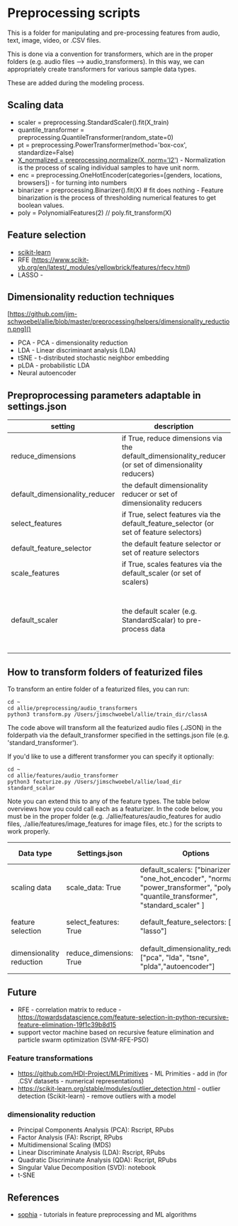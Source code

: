 # Preprocessing scripts

This is a folder for manipulating and pre-processing features from audio, text, image, video, or .CSV files. 

This is done via a convention for transformers, which are in the proper folders (e.g. audio files --> audio_transformers). In this way, we can appropriately create transformers for various sample data types. 

These are added during the modeling process.

## Scaling data

* scaler = preprocessing.StandardScaler().fit(X_train)
* quantile_transformer = preprocessing.QuantileTransformer(random_state=0)
* pt = preprocessing.PowerTransformer(method='box-cox', standardize=False)
* [X_normalized = preprocessing.normalize(X, norm='l2')]() - Normalization is the process of scaling individual samples to have unit norm.
* enc = preprocessing.OneHotEncoder(categories=[genders, locations, browsers]) - for turning into numbers
* binarizer = preprocessing.Binarizer().fit(X)  # fit does nothing - Feature binarization is the process of thresholding numerical features to get boolean values.
* poly = PolynomialFeatures(2) // poly.fit_transform(X)

## Feature selection 

* [scikit-learn](https://scikit-learn.org/stable/modules/preprocessing.html)
* RFE (https://www.scikit-yb.org/en/latest/_modules/yellowbrick/features/rfecv.html) 
* LASSO - 

## Dimensionality reduction techniques

[https://github.com/jim-schwoebel/allie/blob/master/preprocessing/helpers/dimensionality_reduction.png]()

* PCA - PCA - dimensionality reduction
* LDA - Linear discriminant analysis (LDA)
* tSNE - t-distributed stochastic neighbor embedding 
* pLDA - probabilistic LDA 
* Neural autoencoder 

## Preproprocessing parameters adaptable in settings.json
| setting | description | default setting | all options | 
|------|------|------|------| 
| reduce_dimensions | if True, reduce dimensions via the default_dimensionality_reducer (or set of dimensionality reducers) | False | True, False |
| default_dimensionality_reducer | the default dimensionality reducer or set of dimensionality reducers | ["pca"] | ["pca", "lda", "tsne", "plda","autoencoder"] | 
| select_features | if True, select features via the default_feature_selector (or set of feature selectors) | False | True, False | 
| default_feature_selector | the default feature selector or set of reature selectors | ["lasso"] | ["lasso", "rfe"] | 
| scale_features | if True, scales features via the default_scaler (or set of scalers) | False | True, False | 
| default_scaler | the default scaler (e.g. StandardScalar) to pre-process data | ["standard_scaler"] | ["binarizer", "one_hot_encoder", "normalize", "power_transformer", "poly", "quantile_transformer", "standard_scaler"]|


## How to transform folders of featurized files

To transform an entire folder of a featurized files, you can run:

```
cd ~ 
cd allie/preprocessing/audio_transformers
python3 transform.py /Users/jimschwoebel/allie/train_dir/classA
```

The code above will transform all the featurized audio files (.JSON) in the folderpath via the default_transformer specified in the settings.json file (e.g. 'standard_transformer'). 

If you'd like to use a different transformer you can specify it optionally:

```
cd ~ 
cd allie/features/audio_transformer
python3 featurize.py /Users/jimschwoebel/allie/load_dir standard_scalar
```

Note you can extend this to any of the feature types. The table below overviews how you could call each as a featurizer. In the code below, you must be in the proper folder (e.g. ./allie/features/audio_features for audio files, ./allie/features/image_features for image files, etc.) for the scripts to work properly.

| Data type | Settings.json | Options | Call to featurizer a folder | Current directory must be | 
| --------- |  --------- |  --------- | --------- | --------- | 
| scaling data | scale_data: True | default_scalers: ["binarizer", "one_hot_encoder", "normalize", "power_transformer", "poly", "quantile_transformer", "standard_scaler" ] |  ```python3 feature_scale.py [folderpath] [options]``` | ./allie/preprocessing | 
| feature selection | select_features: True | default_feature_selectors: ["rfe", "lasso"] | ```python3 feature_select.py [folderpath] [options]``` | ./allie/preprocessing | 
| dimensionality reduction | reduce_dimensions: True | default_dimensionality_reduction: ["pca", "lda", "tsne", "plda","autoencoder"] | ```python3 feature_reduce.py [folderpath] [options]``` | ./allie/preprocessing  | 

## Future

* RFE - correlation matrix to reduce - https://towardsdatascience.com/feature-selection-in-python-recursive-feature-elimination-19f1c39b8d15
* support vector machine based on recursive feature elimination and particle swarm optimization (SVM-RFE-PSO)

### Feature transformations 
* https://github.com/HDI-Project/MLPrimitives - ML Primities - add in (for .CSV datasets - numerical representations)
* https://scikit-learn.org/stable/modules/outlier_detection.html - outlier detection (Scikit-learn) - remove outliers with a model

### dimensionality reduction
- Principal Components Analysis (PCA): Rscript, RPubs
- Factor Analysis (FA): Rscript, RPubs
- Multidimensional Scaling (MDS)
- Linear Discriminate Analysis (LDA): Rscript, RPubs
- Quadratic Discriminate Analysis (QDA): Rscript, RPubs
- Singular Value Decomposition (SVD): notebook
- t-SNE

## References
* [sophia](https://github.com/jiankaiwang/sophia) - tutorials in feature preprocessing and ML algorithms
